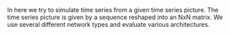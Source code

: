 In here we try to simulate time series from a given time series picture. The time series picture is given by a sequence 
reshaped into an NxN matrix. We use several different network types and evaluate various architectures.
